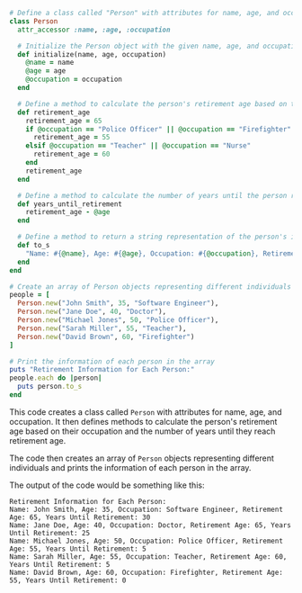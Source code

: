 ```ruby
# Define a class called "Person" with attributes for name, age, and occupation
class Person
  attr_accessor :name, :age, :occupation

  # Initialize the Person object with the given name, age, and occupation
  def initialize(name, age, occupation)
    @name = name
    @age = age
    @occupation = occupation
  end

  # Define a method to calculate the person's retirement age based on their current age and occupation
  def retirement_age
    retirement_age = 65
    if @occupation == "Police Officer" || @occupation == "Firefighter"
      retirement_age = 55
    elsif @occupation == "Teacher" || @occupation == "Nurse"
      retirement_age = 60
    end
    retirement_age
  end

  # Define a method to calculate the number of years until the person reaches retirement age
  def years_until_retirement
    retirement_age - @age
  end

  # Define a method to return a string representation of the person's information
  def to_s
    "Name: #{@name}, Age: #{@age}, Occupation: #{@occupation}, Retirement Age: #{retirement_age}, Years Until Retirement: #{years_until_retirement}"
  end
end

# Create an array of Person objects representing different individuals
people = [
  Person.new("John Smith", 35, "Software Engineer"),
  Person.new("Jane Doe", 40, "Doctor"),
  Person.new("Michael Jones", 50, "Police Officer"),
  Person.new("Sarah Miller", 55, "Teacher"),
  Person.new("David Brown", 60, "Firefighter")
]

# Print the information of each person in the array
puts "Retirement Information for Each Person:"
people.each do |person|
  puts person.to_s
end
```

This code creates a class called `Person` with attributes for name, age, and occupation. It then defines methods to calculate the person's retirement age based on their occupation and the number of years until they reach retirement age.

The code then creates an array of `Person` objects representing different individuals and prints the information of each person in the array.

The output of the code would be something like this:

```
Retirement Information for Each Person:
Name: John Smith, Age: 35, Occupation: Software Engineer, Retirement Age: 65, Years Until Retirement: 30
Name: Jane Doe, Age: 40, Occupation: Doctor, Retirement Age: 65, Years Until Retirement: 25
Name: Michael Jones, Age: 50, Occupation: Police Officer, Retirement Age: 55, Years Until Retirement: 5
Name: Sarah Miller, Age: 55, Occupation: Teacher, Retirement Age: 60, Years Until Retirement: 5
Name: David Brown, Age: 60, Occupation: Firefighter, Retirement Age: 55, Years Until Retirement: 0
```